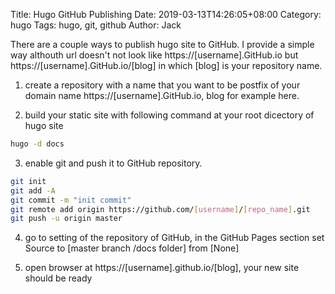 Title: Hugo GitHub Publishing
Date: 2019-03-13T14:26:05+08:00
Category: hugo
Tags: hugo, git, github
Author: Jack

There are a couple ways to publish hugo site to GitHub. I provide a simple way althouth url doesn't not look like https://[username].GitHub.io but https://[username].GitHub.io/[blog] in which [blog] is your repository name.

1. create a repository with a name that you want to be postfix of your domain name https://[username].GitHub.io, blog for example here.

2. build your static site with following command at your root dicectory of hugo site
```bash
hugo -d docs
```

3. enable git and push it to GitHub repository.
```bash
git init
git add -A
git commit -m "init commit"
git remote add origin https://github.com/[username]/[repo_name].git
git push -u origin master
```

4. go to setting of the repository of GitHub, in the GitHub Pages section set Source to [master branch /docs folder] from [None]

5. open browser at https://[username].github.io/[blog], your new site should be ready